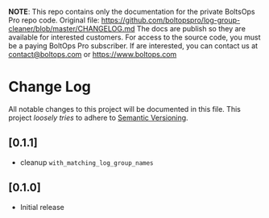 <!-- note marker start -->
**NOTE**: This repo contains only the documentation for the private BoltsOps Pro repo code.
Original file: https://github.com/boltopspro/log-group-cleaner/blob/master/CHANGELOG.md
The docs are publish so they are available for interested customers.
For access to the source code, you must be a paying BoltOps Pro subscriber.
If are interested, you can contact us at contact@boltops.com or https://www.boltops.com

<!-- note marker end -->

# Change Log

All notable changes to this project will be documented in this file.
This project *loosely tries* to adhere to [Semantic Versioning](http://semver.org/).

## [0.1.1]
- cleanup `with_matching_log_group_names`

## [0.1.0]
- Initial release
